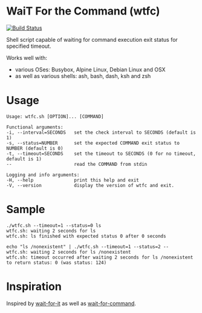 WaiT For the Command (wtfc)
===
[![Build Status](https://secure.travis-ci.org/typekpb/wtfc.png?branch=master)](http://travis-ci.org/typekpb/wtfc)

Shell script capable of waiting for command execution exit status for specified timeout.

Works well with:
* various OSes: Busybox, Alpine Linux, Debian Linux and OSX
* as well as various shells: ash, bash, dash, ksh and zsh

Usage
===

    Usage: wtfc.sh [OPTION]... [COMMAND]

    Functional arguments:
    -i, --interval=SECONDS   set the check interval to SECONDS (default is 1)
    -s, --status=NUMBER      set the expected COMMAND exit status to NUMBER (default is 0)
    -t, --timeout=SECONDS    set the timeout to SECONDS (0 for no timeout, default is 1)
    --                       read the COMMAND from stdin
    
    Logging and info arguments:
    -H, --help               print this help and exit
    -V, --version            display the version of wtfc and exit.

Sample
===

    ./wtfc.sh --timeout=1 --status=0 ls
    wtfc.sh: waiting 2 seconds for ls
    wtfc.sh: ls finished with expected status 0 after 0 seconds

    echo "ls /nonexistent" | ./wtfc.sh --timeout=1 --status=2 --
    wtfc.sh: waiting 2 seconds for ls /nonexistent
    wtfc.sh: timeout occurred after waiting 2 seconds for ls /nonexistent to return status: 0 (was status: 124)

Inspiration
===

Inspired by [wait-for-it](https://github.com/vishnubob/wait-for-it) as well as [wait-for-command](https://github.com/ettore26/wait-for-command).
